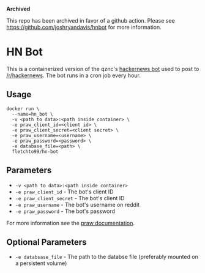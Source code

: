 **Archived**

This repo has been archived in favor of a github action. Please see https://github.com/joshryandavis/hnbot for more information.

# HN Bot

This is a containerized version of the qznc's [hackernews bot](https://github.com/qznc/hn_bot) used to post to [/r/hackernews](https://reddit.com/r/hackernews). The bot runs in a cron job every hour.

## Usage

```
docker run \
  --name=hn_bot \
  -v <path to data>:<path inside container> \
  -e praw_client_id=<client id> \
  -e praw_client_secret=<client secret> \
  -e praw_username=<username> \
  -e praw_password=<password> \
  -e database_file=<path> \
  fletchto99/hn-bot
```

## Parameters
* `-v <path to data>:<path inside container>`
* `-e praw_client_id` - The bot's client ID
* `-e praw_client_secret` - The bot's client ID
* `-e praw_username` - The bot's username on reddit
* `-e praw_password` - The bot's password

For more information see the [praw documentation](https://praw.readthedocs.io/en/latest/getting_started/configuration/options.html#configuration-options).

## Optional Parameters
* `-e databsase_file` - The path to the databse file (preferably mounted on a persistent volume)
